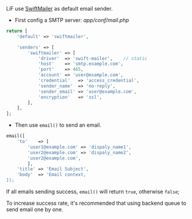 LiF use [SwiftMailer](https://github.com/swiftmailer/swiftmailer) as default email sender.

- First config a SMTP server: _app/conf/mail.php_

``` php
return [
    'default' => 'swiftmailer',

    'senders' => [
        'swiftmailer' => [
            'driver'  => 'swift-mailer',    // static
            'host'    => 'smtp.example.com',
            'port'    => 465,
            'account' => 'user@example.com',
            'credential'   => 'access_credential',
            'sender_name'  => 'no-reply',
            'sender_email' => 'user@example.com',
            'encryption'   => 'ssl',
        ],
    ],
];

```

- Then use `email()` to send an email.

``` php
email([
    'to'    => [
        'user1@example.com' => 'dispaly_name1',
        'user2@example.com' => 'dispaly_name2',
        'user2@example.com',
        ],
    'title' => 'Email Subject',
    'body'  => 'Email context,
]);
```

If all emails sending success, `email()` will return `true`, otherwise `false`;

To increase success rate, it's recommended that using backend queue to send email one by one.
